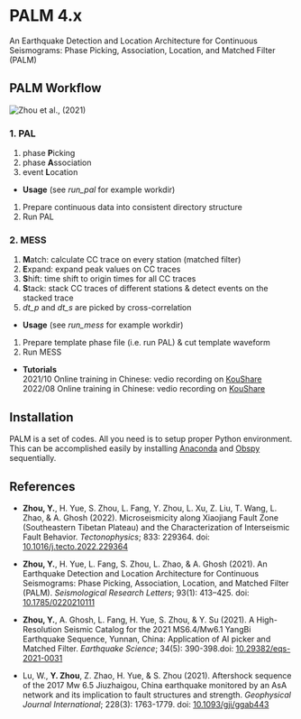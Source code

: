 # PALM 4.x

An Earthquake Detection and Location Architecture for Continuous Seismograms: Phase Picking, Association, Location, and Matched Filter (PALM)  
  
## **PALM Workflow**  
![Zhou et al., (2021)](./doc/PALM_workflow.jpg)  

### 1. PAL
1. phase **P**icking
2. phase **A**ssociation
3. event **L**ocation

- **Usage** (see *run_pal* for example workdir)
1. Prepare continuous data into consistent directory structure  
2. Run PAL  

### 2. MESS  
1. **M**atch: calculate CC trace on every station (matched filter)  
2. **E**xpand: expand peak values on CC traces  
3. **S**hift: time shift to origin times for all CC traces  
4. **S**tack: stack CC traces of different stations & detect events on the stacked trace  
5. *dt_p* and *dt_s* are picked by cross-correlation  

- **Usage** (see *run_mess* for example workdir)  
1. Prepare template phase file (i.e. run PAL) & cut template waveform  
2. Run MESS  


- **Tutorials**  
2021/10 Online training in Chinese: vedio recording on [KouShare](https://www.koushare.com/lives/room/549779)  
2022/08 Online training in Chinese: vedio recording on [KouShare](https://www.koushare.com/video/videodetail/31656)  

## Installation

PALM is a set of codes. All you need is to setup proper Python environment. This can be accomplished easily by installing [Anaconda](https://www.anaconda.com/products/individual#Downloads) and [Obspy](https://github.com/obspy/obspy/wiki/Installation-via-Anaconda) sequentially.  

## References

- **Zhou, Y.**, H. Yue, S. Zhou, L. Fang, Y. Zhou, L. Xu, Z. Liu, T. Wang, L. Zhao, & A. Ghosh (2022). Microseismicity along Xiaojiang Fault Zone (Southeastern Tibetan Plateau) and the Characterization of Interseismic Fault Behavior. *Tectonophysics*; 833: 229364. doi: [10.1016/j.tecto.2022.229364](https://doi.org/10.1016/j.tecto.2022.229364)  

- **Zhou, Y.**, H. Yue, L. Fang, S. Zhou, L. Zhao, & A. Ghosh (2021). An Earthquake Detection and Location Architecture for Continuous Seismograms: Phase Picking, Association, Location, and Matched Filter (PALM). *Seismological Research Letters*; 93(1): 413–425. doi: [10.1785/0220210111](https://doi.org/10.1785/0220210111)  

- **Zhou, Y.**, A. Ghosh, L. Fang, H. Yue, S. Zhou, & Y. Su (2021). A High-Resolution Seismic Catalog for the 2021 MS6.4/Mw6.1 YangBi Earthquake Sequence, Yunnan, China: Application of AI picker and Matched Filter. *Earthquake Science*; 34(5): 390-398.doi: [10.29382/eqs-2021-0031](https://doi.org/10.29382/eqs-2021-0031)  

- Lu, W., **Y. Zhou**, Z. Zhao, H. Yue, & S. Zhou (2021). Aftershock sequence of the 2017 Mw 6.5 Jiuzhaigou, China earthquake monitored by an AsA network and its implication to fault structures and strength. *Geophysical Journal International*; 228(3): 1763-1779. doi: [10.1093/gji/ggab443](https://doi.org/10.1093/gji/ggab443)  
